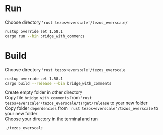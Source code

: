 # Run
Choose directory `'rust tezos+everscale'/tezos_everscale/`  
```bash
rustup override set 1.58.1
cargo run --bin bridge_with_comments
```

# Build
Choose directory `'rust tezos+everscale'/tezos_everscale`  
```bash
rustup override set 1.58.1
cargo build --release --bin bridge_with_comments
```
Create empty folder in other directory  
Copy file `bridge_with_comments` from `'rust tezos+everscale'/tezos_everscale/target/release` to your new folder  
Copy folder `dependencies` from `'rust tezos+everscale'/tezos_everscale` to your new folder  
Choose your directory in the terminal and run  
```bash
./tezos_everscale
```
